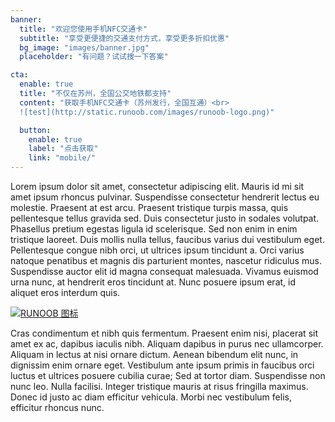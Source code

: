 ```yaml
---
banner:
  title: "欢迎您使用手机NFC交通卡"
  subtitle: "享受更便捷的交通支付方式，享受更多折扣优惠"
  bg_image: "images/banner.jpg"
  placeholder: "有问题？试试搜一下答案"

cta:
  enable: true
  title: "不仅在苏州，全国公交地铁都支持"
  content: "获取手机NFC交通卡（苏州发行，全国互通）<br>
  ![test](http://static.runoob.com/images/runoob-logo.png)"

  button:
    enable: true
    label: "点击获取"
    link: "mobile/"
---
```


Lorem ipsum dolor sit amet, consectetur adipiscing elit. Mauris id mi sit amet ipsum rhoncus pulvinar. Suspendisse consectetur hendrerit lectus eu molestie. Praesent at est arcu. Praesent tristique turpis massa, quis pellentesque tellus gravida sed. Duis consectetur justo in sodales volutpat. Phasellus pretium egestas ligula id scelerisque. Sed non enim in enim tristique laoreet. Duis mollis nulla tellus, faucibus varius dui vestibulum eget. Pellentesque congue nibh orci, ut ultrices ipsum tincidunt a. Orci varius natoque penatibus et magnis dis parturient montes, nascetur ridiculus mus. Suspendisse auctor elit id magna consequat malesuada. Vivamus euismod urna nunc, at hendrerit eros tincidunt at. Nunc posuere ipsum erat, id aliquet eros interdum quis.

[![RUNOOB 图标](http://static.runoob.com/images/runoob-logo.png)](https://www.szcic.com/)

Cras condimentum et nibh quis fermentum. Praesent enim nisi, placerat sit amet ex ac, dapibus iaculis nibh. Aliquam dapibus in purus nec ullamcorper. Aliquam in lectus at nisi ornare dictum. Aenean bibendum elit nunc, in dignissim enim ornare eget. Vestibulum ante ipsum primis in faucibus orci luctus et ultrices posuere cubilia curae; Sed at tortor diam. Suspendisse non nunc leo. Nulla facilisi. Integer tristique mauris at risus fringilla maximus. Donec id justo ac diam efficitur vehicula. Morbi nec vestibulum felis, efficitur rhoncus nunc.
